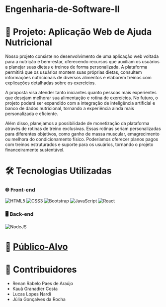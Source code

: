 # Engenharia-de-Software-II



# 🚧 Projeto: Aplicação Web de Ajuda Nutricional

  Nosso projeto consiste no desenvolvimento de uma aplicação web voltada para a nutrição e bem-estar, oferecendo recursos que auxiliam os usuários a planejar suas dietas e treinos de forma personalizada. A plataforma permitirá que os usuários montem suas próprias dietas, consultem informações nutricionais de diversos alimentos e elaborem treinos com explicações detalhadas sobre os exercícios.
  
  A proposta visa atender tanto iniciantes quanto pessoas mais experientes que desejam melhorar sua alimentação e rotina de exercícios. No futuro, o projeto poderá ser expandido com a integração de inteligência artificial e banco de dados nutricional, tornando a experiência ainda mais personalizada e eficiente.
  
  Além disso, planejamos a possibilidade de monetização da plataforma através de rotinas de treino exclusivas. Essas rotinas seriam personalizadas para diferentes objetivos, como ganho de massa muscular, emagrecimento ou melhora do condicionamento físico. Poderíamos oferecer planos pagos com treinos estruturados e suporte para os usuários, tornando o projeto financeiramente sustentável.



# 🛠 Tecnologias Utilizadas

### 🌐 Front-end
![HTML5](https://img.shields.io/badge/html5-%23E34F26.svg?style=for-the-badge&logo=html5&logoColor=white)
![CSS3](https://img.shields.io/badge/css3-%231572B6.svg?style=for-the-badge&logo=css3&logoColor=white)
![Bootstrap](https://img.shields.io/badge/bootstrap-%238511FA.svg?style=for-the-badge&logo=bootstrap&logoColor=white)
![JavaScript](https://img.shields.io/badge/javascript-%23323330.svg?style=for-the-badge&logo=javascript&logoColor=%23F7DF1E)
![React](https://img.shields.io/badge/react-%2320232a.svg?style=for-the-badge&logo=react&logoColor=%2361DAFB)

### 🖥️ Back-end

![NodeJS](https://img.shields.io/badge/node.js-6DA55F?style=for-the-badge&logo=node.js&logoColor=white)

#
# 🎯 [Público-Alvo](documentação/usuarios.md)



# 👥 Contribuidores

- Renan Rabelo Paes de Araújo
- Kauã Granadier Costa
- Lucas Lopes Nardi
- Júlia Gonçalves da Rocha


